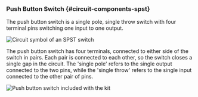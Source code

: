 ### Push Button Switch {#circuit-components-spst}

The push button switch is a single pole, single throw switch with four terminal pins switching one input to one output.


![Circuit symbol of an SPST switch](https://raw.githubusercontent.com/OnionIoT/Onion-Docs/master/Omega2/Kit-Guides/img/spst-symbol.png)

The push button switch has four terminals, connected to either side of the switch in pairs. Each pair is connected to each other, so the switch closes a single gap in the circuit. The 'single pole' refers to the single output connected to the two pins, while the 'single throw' refers to the single input connected to the other pair of pins.

![Push button switch included with the kit](https://raw.githubusercontent.com/OnionIoT/Onion-Docs/master/Omega2/Kit-Guides/img/switches-push-button.jpg)
